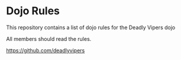 Dojo Rules
==========

This repository contains a list of dojo rules for the Deadly Vipers dojo

All members should read the rules.

https://github.com/deadlyvipers 


